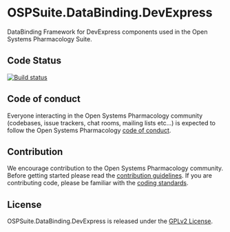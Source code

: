 # OSPSuite.DataBinding.DevExpress

DataBinding Framework for DevExpress components used in the Open Systems Pharmacology Suite.

## Code Status
[![Build status](https://img.shields.io/github/actions/workflow/status/Open-Systems-Pharmacology/OSPSuite.DataBinding.DevExpress/build-and-publish.yml?logo=nuget&label=Build%20status)](https://github.com/Open-Systems-Pharmacology/OSPSuite.DataBinding.DevExpress/actions/workflows/build-and-publish.yml)


## Code of conduct
Everyone interacting in the Open Systems Pharmacology community (codebases, issue trackers, chat rooms, mailing lists etc...) is expected to follow the Open Systems Pharmacology [code of conduct](https://github.com/Open-Systems-Pharmacology/Suite/blob/master/CODE_OF_CONDUCT.md).

## Contribution
We encourage contribution to the Open Systems Pharmacology community. Before getting started please read the [contribution guidelines](https://github.com/Open-Systems-Pharmacology/Suite/blob/master/CONTRIBUTING.md). 
If you are contributing code, please be familiar with the [coding standards](https://github.com/Open-Systems-Pharmacology/Suite/blob/master/CODING_STANDARDS.md).

## License
OSPSuite.DataBinding.DevExpress is released under the [GPLv2 License](https://github.com/Open-Systems-Pharmacology/Suite/blob/master/LICENSE).
